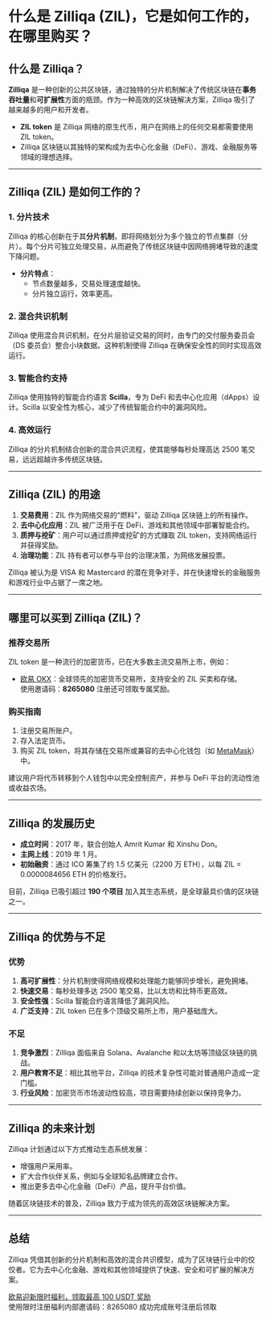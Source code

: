 # 什么是 Zilliqa (ZIL)，它是如何工作的，在哪里购买？


## 什么是 Zilliqa？

**Zilliqa** 是一种创新的公共区块链，通过独特的分片机制解决了传统区块链在**事务吞吐量**和**可扩展性**方面的瓶颈。作为一种高效的区块链解决方案，Zilliqa 吸引了越来越多的用户和开发者。

- **ZIL token** 是 Zilliqa 网络的原生代币，用户在网络上的任何交易都需要使用 ZIL token。
- Zilliqa 区块链以其独特的架构成为去中心化金融（DeFi）、游戏、金融服务等领域的理想选择。

---

## Zilliqa (ZIL) 是如何工作的？

### 1. 分片技术
Zilliqa 的核心创新在于其**分片机制**，即将网络划分为多个独立的节点集群（分片）。每个分片可独立处理交易，从而避免了传统区块链中因网络拥堵导致的速度下降问题。

- **分片特点**：
  - 节点数量越多，交易处理速度越快。
  - 分片独立运行，效率更高。

### 2. 混合共识机制
Zilliqa 使用混合共识机制，在分片层验证交易的同时，由专门的交付服务委员会（DS 委员会）整合小块数据。这种机制使得 Zilliqa 在确保安全性的同时实现高效运行。

### 3. 智能合约支持
Zilliqa 使用独特的智能合约语言 **Scilla**，专为 DeFi 和去中心化应用（dApps）设计。Scilla 以安全性为核心，减少了传统智能合约中的漏洞风险。

### 4. 高效运行
Zilliqa 的分片机制结合创新的混合共识流程，使其能够每秒处理高达 2500 笔交易，远远超越许多传统区块链。

---

## Zilliqa (ZIL) 的用途

1. **交易费用**：ZIL 作为网络交易的“燃料”，驱动 Zilliqa 区块链上的所有操作。
2. **去中心化应用**：ZIL 被广泛用于在 DeFi、游戏和其他领域中部署智能合约。
3. **质押与挖矿**：用户可以通过质押或挖矿的方式赚取 ZIL token，支持网络运行并获得奖励。
4. **治理功能**：ZIL 持有者可以参与平台的治理决策，为网络发展投票。

Zilliqa 被认为是 VISA 和 Mastercard 的潜在竞争对手，并在快速增长的金融服务和游戏行业中占据了一席之地。

---

## 哪里可以买到 Zilliqa (ZIL)？

### 推荐交易所
ZIL token 是一种流行的加密货币，已在大多数主流交易所上市，例如：
- [欧易 OKX](https://bit.ly/OKXe)：全球领先的加密货币交易所，支持安全的 ZIL 买卖和存储。  
  使用邀请码：**8265080** 注册还可领取专属奖励。

### 购买指南
1. 注册交易所账户。
2. 存入法定货币。
3. 购买 ZIL token，将其存储在交易所或兼容的去中心化钱包（如 [MetaMask](https://metamask.io/)）中。

建议用户将代币转移到个人钱包中以完全控制资产，并参与 DeFi 平台的流动性池或收益农场。

---

## Zilliqa 的发展历史

- **成立时间**：2017 年，联合创始人 Amrit Kumar 和 Xinshu Don。
- **主网上线**：2019 年 1 月。
- **初始融资**：通过 ICO 筹集了约 1.5 亿美元（2200 万 ETH），以每 ZIL = 0.0000084656 ETH 的价格发行。

目前，Zilliqa 已吸引超过 **190 个项目** 加入其生态系统，是全球最具价值的区块链之一。

---

## Zilliqa 的优势与不足

### 优势
1. **高可扩展性**：分片机制使得网络规模和处理能力能够同步增长，避免拥堵。
2. **快速交易**：每秒处理多达 2500 笔交易，比以太坊和比特币更高效。
3. **安全性强**：Scilla 智能合约语言降低了漏洞风险。
4. **广泛支持**：ZIL token 已在多个顶级交易所上市，用户基础庞大。

### 不足
1. **竞争激烈**：Zilliqa 面临来自 Solana、Avalanche 和以太坊等顶级区块链的挑战。
2. **用户教育不足**：相比其他平台，Zilliqa 的技术复杂性可能对普通用户造成一定门槛。
3. **行业风险**：加密货币市场波动性较高，项目需要持续创新以保持竞争力。

---

## Zilliqa 的未来计划

Zilliqa 计划通过以下方式推动生态系统发展：
- 增强用户采用率。
- 扩大合作伙伴关系，例如与全球知名品牌建立合作。
- 推出更多去中心化金融（DeFi）产品，提升平台价值。

随着区块链技术的普及，Zilliqa 致力于成为领先的高效区块链解决方案。

---

## 总结

Zilliqa 凭借其创新的分片机制和高效的混合共识模型，成为了区块链行业中的佼佼者。它为去中心化金融、游戏和其他领域提供了快速、安全和可扩展的解决方案。

[欧易迎新限时福利，领取最高 100 USDT 奖励](https://bit.ly/OKXe)  
使用限时注册福利内部邀请码：8265080 成功完成账号注册后领取
